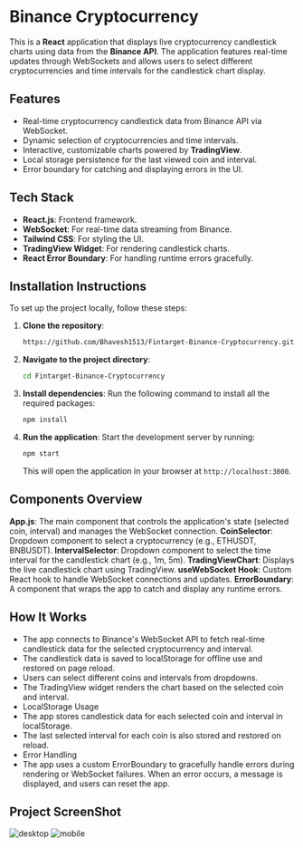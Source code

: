 # Binance Cryptocurrency
This is a **React** application that displays live cryptocurrency candlestick charts using data from the **Binance API**. The application features real-time updates through WebSockets and allows users to select different cryptocurrencies and time intervals for the candlestick chart display.

## Features

- Real-time cryptocurrency candlestick data from Binance API via WebSocket.
- Dynamic selection of cryptocurrencies and time intervals.
- Interactive, customizable charts powered by **TradingView**.
- Local storage persistence for the last viewed coin and interval.
- Error boundary for catching and displaying errors in the UI.

## Tech Stack

- **React.js**: Frontend framework.
- **WebSocket**: For real-time data streaming from Binance.
- **Tailwind CSS**: For styling the UI.
- **TradingView Widget**: For rendering candlestick charts.
- **React Error Boundary**: For handling runtime errors gracefully.

## Installation Instructions

To set up the project locally, follow these steps:

1. **Clone the repository**:

    ```bash
   https://github.com/Bhavesh1513/Fintarget-Binance-Cryptocurrency.git
    ```

2. **Navigate to the project directory**:

    ```bash
    cd Fintarget-Binance-Cryptocurrency
    ```

3. **Install dependencies**: Run the following command to install all the required packages:

    ```bash
    npm install
    ```

4. **Run the application**: Start the development server by running:

    ```bash
    npm start
    ```

    This will open the application in your browser at `http://localhost:3000`.

## Components Overview
**App.js**: The main component that controls the application's state (selected coin, interval) and manages the WebSocket connection.
**CoinSelector**: Dropdown component to select a cryptocurrency (e.g., ETHUSDT, BNBUSDT).
**IntervalSelector**: Dropdown component to select the time interval for the candlestick chart (e.g., 1m, 5m).
**TradingViewChart**: Displays the live candlestick chart using TradingView.
**useWebSocket Hook**: Custom React hook to handle WebSocket connections and updates.
**ErrorBoundary**: A component that wraps the app to catch and display any runtime errors.

## How It Works
- The app connects to Binance's WebSocket API to fetch real-time candlestick data for the selected cryptocurrency and interval.
- The candlestick data is saved to localStorage for offline use and restored on page reload.
- Users can select different coins and intervals from dropdowns.
- The TradingView widget renders the chart based on the selected coin and interval.
- LocalStorage Usage
- The app stores candlestick data for each selected coin and interval in localStorage.
- The last selected interval for each coin is also stored and restored on reload.
- Error Handling
- The app uses a custom ErrorBoundary to gracefully handle errors during rendering or WebSocket failures. When an error occurs, a message is    displayed, and users can reset the app.

## Project ScreenShot
![desktop](https://github.com/user-attachments/assets/29a656cb-6460-48d9-ac55-23fed9124279)
![mobile](https://github.com/user-attachments/assets/71973650-7d1e-4e43-bedc-929413f8e2ee)


